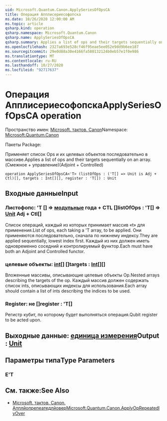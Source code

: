 ```yaml
---
uid: Microsoft.Quantum.Canon.ApplySeriesOfOpsCA
title: Операция Апплисериесофопска
ms.date: 10/26/2020 12:00:00 AM
ms.topic: article
qsharp.kind: operation
qsharp.namespace: Microsoft.Quantum.Canon
qsharp.name: ApplySeriesOfOpsCA
qsharp.summary: Applies a list of ops and their targets sequentially on an array. (Adjoint + Controlled)
ms.openlocfilehash: 2327a693e528cf46f95eae5ee052e9dd9b6ee187
ms.sourcegitcommit: 29e0d88a30e4166fa580132124b0eb57e1f0e986
ms.translationtype: MT
ms.contentlocale: ru-RU
ms.lasthandoff: 10/27/2020
ms.locfileid: "92717637"
---
```

# <a name="applyseriesofopsca-operation"></a><span data-ttu-id="f3a97-102">Операция Апплисериесофопска</span><span class="sxs-lookup"><span data-stu-id="f3a97-102">ApplySeriesOfOpsCA operation</span></span>

<span data-ttu-id="f3a97-103">Пространство имен: [Microsoft. тактов. Canon](xref:Microsoft.Quantum.Canon)</span><span class="sxs-lookup"><span data-stu-id="f3a97-103">Namespace: [Microsoft.Quantum.Canon](xref:Microsoft.Quantum.Canon)</span></span>

<span data-ttu-id="f3a97-104">Пакеты [](https://nuget.org/packages/)</span><span class="sxs-lookup"><span data-stu-id="f3a97-104">Package: [](https://nuget.org/packages/)</span></span>


<span data-ttu-id="f3a97-105">Применяет список Ops и их целевых объектов последовательно в массиве.</span><span class="sxs-lookup"><span data-stu-id="f3a97-105">Applies a list of ops and their targets sequentially on an array.</span></span> <span data-ttu-id="f3a97-106">(Смежное + управление)</span><span class="sxs-lookup"><span data-stu-id="f3a97-106">(Adjoint + Controlled)</span></span>

```qsharp
operation ApplySeriesOfOpsCA<'T> (listOfOps : ('T[] => Unit is Adj + Ctl)[], targets : Int[][], register : 'T[]) : Unit
```


## <a name="input"></a><span data-ttu-id="f3a97-107">Входные данные</span><span class="sxs-lookup"><span data-stu-id="f3a97-107">Input</span></span>

### <a name="listofops--t--unit-adj--ctl"></a><span data-ttu-id="f3a97-108">Листофопс: 'T [] => [модульные](xref:microsoft.quantum.lang-ref.unit) года + CTL []</span><span class="sxs-lookup"><span data-stu-id="f3a97-108">listOfOps : 'T[] => [Unit](xref:microsoft.quantum.lang-ref.unit) Adj + Ctl[]</span></span>

<span data-ttu-id="f3a97-109">Список операций, каждый из которых принимает массив «t» для применения.</span><span class="sxs-lookup"><span data-stu-id="f3a97-109">List of ops, each taking a 'T array, to be applied.</span></span> <span data-ttu-id="f3a97-110">Они применяются последовательно, сначала по нижнему индексу.</span><span class="sxs-lookup"><span data-stu-id="f3a97-110">They are applied sequentially, lowest index first.</span></span>
<span data-ttu-id="f3a97-111">Каждый из них должен иметь одновременно соседний и контролируемый функтор.</span><span class="sxs-lookup"><span data-stu-id="f3a97-111">Each must have both an Adjoint and Controlled functor.</span></span>


### <a name="targets--int"></a><span data-ttu-id="f3a97-112">целевые объекты: [int](xref:microsoft.quantum.lang-ref.int)[] []</span><span class="sxs-lookup"><span data-stu-id="f3a97-112">targets : [Int](xref:microsoft.quantum.lang-ref.int)[][]</span></span>

<span data-ttu-id="f3a97-113">Вложенные массивы, описывающие целевые объекты Op.</span><span class="sxs-lookup"><span data-stu-id="f3a97-113">Nested arrays describing the targets of the op.</span></span> <span data-ttu-id="f3a97-114">Каждый массив должен содержать список ints, описывающих индексы для использования.</span><span class="sxs-lookup"><span data-stu-id="f3a97-114">Each array should contain a list of ints describing the indices to be used.</span></span>


### <a name="register--t"></a><span data-ttu-id="f3a97-115">Register: не []</span><span class="sxs-lookup"><span data-stu-id="f3a97-115">register : 'T[]</span></span>

<span data-ttu-id="f3a97-116">Регистр кубит, по которому будет выполняться операция.</span><span class="sxs-lookup"><span data-stu-id="f3a97-116">Qubit register to be acted upon.</span></span>



## <a name="output--unit"></a><span data-ttu-id="f3a97-117">Выходные данные: [единица измерения](xref:microsoft.quantum.lang-ref.unit)</span><span class="sxs-lookup"><span data-stu-id="f3a97-117">Output : [Unit](xref:microsoft.quantum.lang-ref.unit)</span></span>



## <a name="type-parameters"></a><span data-ttu-id="f3a97-118">Параметры типа</span><span class="sxs-lookup"><span data-stu-id="f3a97-118">Type Parameters</span></span>

### <a name="t"></a><span data-ttu-id="f3a97-119">Е</span><span class="sxs-lookup"><span data-stu-id="f3a97-119">'T</span></span>



## <a name="see-also"></a><span data-ttu-id="f3a97-120">См. также:</span><span class="sxs-lookup"><span data-stu-id="f3a97-120">See Also</span></span>

- [<span data-ttu-id="f3a97-121">Microsoft. тактов. Canon. Апплйопрепеатедлйовер</span><span class="sxs-lookup"><span data-stu-id="f3a97-121">Microsoft.Quantum.Canon.ApplyOpRepeatedlyOver</span></span>](xref:Microsoft.Quantum.Canon.ApplyOpRepeatedlyOver)
